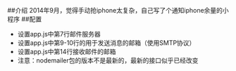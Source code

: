 ##介绍
2014年9月，觉得手动抢iphone太复杂，自己写了个通知iphone余量的小程序
##配置
*	设置app.js中第7行邮件服务器
*	设置app.js中第9-10行的用于发送消息的邮箱（使用SMTP协议）
*	设置app.js中第14行接收邮件的邮箱
*	注意：nodemailer包的版本不是最新的，最新的接口似乎已经改变
